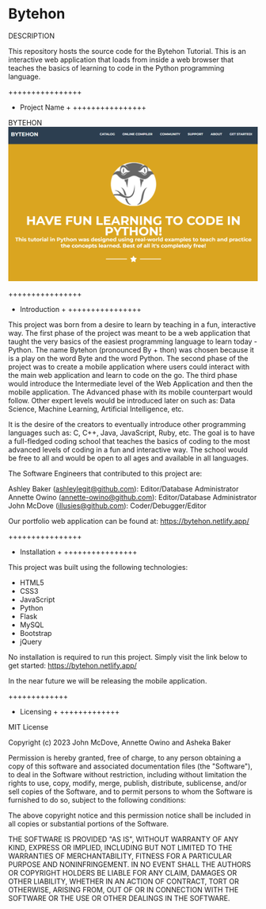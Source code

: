 # Bytehon

DESCRIPTION

This repository hosts the source code for the Bytehon Tutorial. This is an interactive web application that loads from inside a web browser that teaches the basics of learning to code in the Python programming language.

++++++++++++++++
+ Project Name +
++++++++++++++++

BYTEHON
<img src="/assets/img/bytehon-landingpage-snippet.png">

++++++++++++++++
+ Introduction +
++++++++++++++++

This project was born from a desire to learn by teaching in a fun, interactive way. The first phase of the project was meant to be a web application that taught the very basics of the easiest programming language to learn today - Python. The name Bytehon (pronounced By + thon) was chosen because it is a play on the word Byte and the word Python. The second phase of the project was to create a mobile application where users could interact with the main web application and learn to code on the go. The third phase would introduce the Intermediate level of the Web Application and then the mobile application. The Advanced phase with its mobile counterpart would follow. Other expert levels would be introduced later on such as: Data Science, Machine Learning, Artificial Intelligence, etc.

It is the desire of the creators to eventually introduce other programming languages such as: C, C++, Java, JavaScript, Ruby, etc. The goal is to have a full-fledged coding school that teaches the basics of coding to the most advanced levels of coding in a fun and interactive way. The school would be free to all and would be open to all ages and available in all languages.

The Software Engineers that contributed to this project are:

Ashley Baker (ashleylegit@github.com): Editor/Database Administrator
Annette Owino (annette-owino@github.com): Editor/Database Administrator
John McDove (illusies@github.com): Coder/Debugger/Editor

Our portfolio web application can be found at: https://bytehon.netlify.app/

++++++++++++++++
+ Installation +
++++++++++++++++

This project was built using the following technologies:
- HTML5
- CSS3
- JavaScript
- Python
- Flask
- MySQL
- Bootstrap
- jQuery

No installation is required to run this project. Simply visit the link below to get started: https://bytehon.netlify.app/

In the near future we will be releasing the mobile application.


+++++++++++++
+ Licensing +
+++++++++++++

MIT License

Copyright (c) 2023 John McDove, Annette Owino and Asheka Baker

Permission is hereby granted, free of charge, to any person obtaining a copy
of this software and associated documentation files (the "Software"), to deal
in the Software without restriction, including without limitation the rights
to use, copy, modify, merge, publish, distribute, sublicense, and/or sell
copies of the Software, and to permit persons to whom the Software is
furnished to do so, subject to the following conditions:

The above copyright notice and this permission notice shall be included in all
copies or substantial portions of the Software.

THE SOFTWARE IS PROVIDED "AS IS", WITHOUT WARRANTY OF ANY KIND, EXPRESS OR
IMPLIED, INCLUDING BUT NOT LIMITED TO THE WARRANTIES OF MERCHANTABILITY,
FITNESS FOR A PARTICULAR PURPOSE AND NONINFRINGEMENT. IN NO EVENT SHALL THE
AUTHORS OR COPYRIGHT HOLDERS BE LIABLE FOR ANY CLAIM, DAMAGES OR OTHER
LIABILITY, WHETHER IN AN ACTION OF CONTRACT, TORT OR OTHERWISE, ARISING FROM,
OUT OF OR IN CONNECTION WITH THE SOFTWARE OR THE USE OR OTHER DEALINGS IN THE
SOFTWARE.